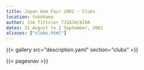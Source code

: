 ```yaml
---
title: Japan Ham Fair 2001 - Clubs
location: Yokohama
author: Jim Tittsler 7J1AJH/AI8A
dates: 31 August to 2 September, 2001
aliases: ["clubs.html"]
---
```


{{< gallery src="description.yaml" section="clubs" >}}

{{< pagesnav >}}
